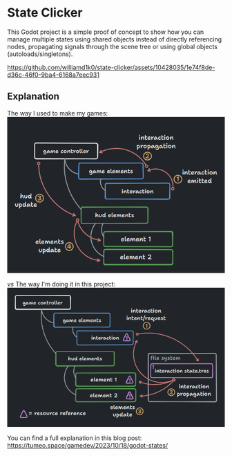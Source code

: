 # State Clicker

This Godot project is a simple proof of concept to show how you can manage multiple states using shared objects instead of directly referencing nodes, propagating signals through the scene tree or using global objects (autoloads/singletons).

https://github.com/williamd1k0/state-clicker/assets/10428035/1e74f8de-d36c-46f0-9ba4-6168a7eec931

## Explanation

The way I used to make my games:
![before](https://raw.githubusercontent.com/williamd1k0/state-clicker/main/devel/flowchart-before.png)

*vs* The way I'm doing it in this project:
![after](https://raw.githubusercontent.com/williamd1k0/state-clicker/main/devel/flowchart-after.png)

You can find a full explanation in this blog post: https://tumeo.space/gamedev/2023/10/18/godot-states/

